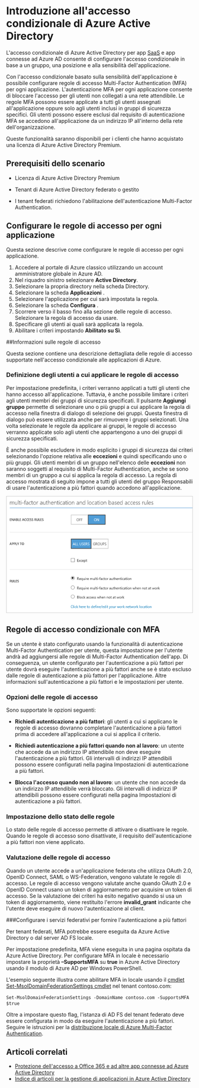 <properties
    pageTitle="Accesso condizionale di Azure per app SaaS| Microsoft Azure"
    description="L'accesso condizionale in Azure AD consente la configurazione di una regola di accesso con autenticazione a più fattori per ogni applicazione e la possibilità di bloccare l'accesso agli utenti su una rete non affidabile. "
    services="active-directory"
    documentationCenter=""
    authors="MarkusVi"
    manager="femila"
    editor=""/>

<tags
    ms.service="active-directory"
    ms.workload="identity"
    ms.tgt_pltfrm="na"
    ms.devlang="na"
    ms.topic="article"
    ms.date="09/26/2016"
    ms.author="markvi"/>


# <a name="getting-started-with-azure-active-directory-conditional-access"></a>Introduzione all'accesso condizionale di Azure Active Directory

L'accesso condizionale di Azure Active Directory per app [SaaS](https://azure.microsoft.com/overview/what-is-saas/) e app connesse ad Azure AD consente di configurare l'accesso condizionale in base a un gruppo, una posizione e alla sensibilità dell'applicazione. 

Con l'accesso condizionale basato sulla sensibilità dell'applicazione è possibile configurare regole di accesso Multi-Factor Authentication (MFA) per ogni applicazione. L'autenticazione MFA per ogni applicazione consente di bloccare l'accesso per gli utenti non collegati a una rete attendibile. Le regole MFA possono essere applicate a tutti gli utenti assegnati all'applicazione oppure solo agli utenti inclusi in gruppi di sicurezza specifici.  Gli utenti possono essere esclusi dal requisito di autenticazione MFA se accedono all'applicazione da un indirizzo IP all'interno della rete dell'organizzazione.

Queste funzionalità saranno disponibili per i clienti che hanno acquistato una licenza di Azure Active Directory Premium.

## <a name="scenario-prerequisites"></a>Prerequisiti dello scenario
* Licenza di Azure Active Directory Premium

* Tenant di Azure Active Directory federato o gestito

* I tenant federati richiedono l'abilitazione dell'autenticazione Multi-Factor Authentication.

## <a name="configure-perapplication-access-rules"></a>Configurare le regole di accesso per ogni applicazione

Questa sezione descrive come configurare le regole di accesso per ogni applicazione.

1. Accedere al portale di Azure classico utilizzando un account amministratore globale in Azure AD.
2. Nel riquadro sinistro selezionare **Active Directory**.
3. Selezionare la propria directory nella scheda Directory.
4. Selezionare la scheda **Applicazioni** .
5. Selezionare l'applicazione per cui sarà impostata la regola.
6. Selezionare la scheda **Configura** .
7. Scorrere verso il basso fino alla sezione  delle regole di accesso. Selezionare la regola di accesso da usare.
8. Specificare gli utenti ai quali sarà applicata la regola.
9. Abilitare i criteri impostando **Abilitato su Sì**.

##<a name="understanding-access-rules"></a>Informazioni sulle regole di accesso

Questa sezione contiene una descrizione dettagliata delle regole di accesso supportate nell'accesso condizionale alle applicazioni di Azure.

### <a name="specifying-the-users-the-access-rules-apply-to"></a>Definizione degli utenti a cui applicare le regole di accesso

Per impostazione predefinita, i criteri verranno applicati a tutti gli utenti che hanno accesso all'applicazione. Tuttavia, è anche possibile limitare i criteri agli utenti membri dei gruppi di sicurezza specificati. Il pulsante **Aggiungi gruppo** permette di selezionare uno o più gruppi a cui applicare la regola di accesso nella finestra di dialogo di selezione dei gruppi. Questa finestra di dialogo può essere utilizzata anche per rimuovere i gruppi selezionati. Una volta selezionate le regole da applicare ai gruppi, le regole di accesso verranno applicate solo agli utenti che appartengono a uno dei gruppi di sicurezza specificati.

È anche possibile escludere in modo esplicito i gruppi di sicurezza dai criteri selezionando l'opzione relativa alle **eccezioni** e quindi specificando uno o più gruppi. Gli utenti membri di un gruppo nell'elenco delle **eccezioni** non saranno soggetti al requisito di Multi-Factor Authentication, anche se sono membri di un gruppo a cui si applica la regola di accesso.
La regola di accesso mostrata di seguito impone a tutti gli utenti del gruppo Responsabili di usare l'autenticazione a più fattori quando accedono all'applicazione.

![Impostazione delle regole di accesso condizionale con MFA](./media/active-directory-conditional-access-azuread-connected-apps/conditionalaccess-saas-apps.png)

## <a name="conditional-access-rules-with-mfa"></a>Regole di accesso condizionale con MFA
Se un utente è stato configurato usando la funzionalità di autenticazione Multi-Factor Authentication per utente, questa impostazione per l'utente andrà ad aggiungersi alle regole di Multi-Factor Authentication dell'app. Di conseguenza, un utente configurato per l'autenticazione a più fattori per utente dovrà eseguire l'autenticazione a più fattori anche se è stato escluso dalle regole di autenticazione a più fattori per l'applicazione. Altre informazioni sull'autenticazione a più fattori e le impostazioni per utente.

### <a name="access-rule-options"></a>Opzioni delle regole di accesso
Sono supportate le opzioni seguenti:

* **Richiedi autenticazione a più fattori**: gli utenti a cui si applicano le regole di accesso dovranno completare l'autenticazione a più fattori prima di accedere all'applicazione a cui si applica il criterio.

* **Richiedi autenticazione a più fattori quando non al lavoro**: un utente che accede da un indirizzo IP attendibile non deve eseguire l'autenticazione a più fattori. Gli intervalli di indirizzi IP attendibili possono essere configurati nella pagina Impostazioni di autenticazione a più fattori.

* **Blocca l'accesso quando non al lavoro**: un utente che non accede da un indirizzo IP attendibile verrà bloccato. Gli intervalli di indirizzi IP attendibili possono essere configurati nella pagina Impostazioni di autenticazione a più fattori.

### <a name="setting-rule-status"></a>Impostazione dello stato delle regole
Lo stato delle regole di accesso permette di attivare o disattivare le regole. Quando le regole di accesso sono disattivate, il requisito dell'autenticazione a più fattori non viene applicato.

### <a name="access-rule-evaluation"></a>Valutazione delle regole di accesso

Quando un utente accede a un'applicazione federata che utilizza OAuth 2.0, OpenID Connect, SAML o WS-Federation, vengono valutate le regole di accesso. Le regole di accesso vengono valutate anche quando OAuth 2.0 e OpenID Connect usano un token di aggiornamento per acquisire un token di accesso. Se la valutazione dei criteri ha esito negativo quando si usa un token di aggiornamento, viene restituito l'errore **invalid_grant** indicante che l'utente deve eseguire di nuovo l'autenticazione al client.

###<a name="configure-federation-services-to-provide-multifactor-authentication"></a>Configurare i servizi federativi per fornire l'autenticazione a più fattori

Per tenant federati, MFA potrebbe essere eseguita da Azure Active Directory o dal server AD FS locale.

Per impostazione predefinita, MFA viene eseguita in una pagina ospitata da Azure Active Directory. Per configurare MFA in locale è necessario impostare la proprietà **–SupportsMFA** su **true** in Azure Active Directory usando il modulo di Azure AD per Windows PowerShell.

L'esempio seguente illustra come abilitare MFA in locale usando il [cmdlet Set-MsolDomainFederationSettings cmdlet](https://msdn.microsoft.com/library/azure/dn194088.aspx) nel tenant contoso.com:

    Set-MsolDomainFederationSettings -DomainName contoso.com -SupportsMFA $true

Oltre a impostare questo flag, l'istanza di AD FS del tenant federato deve essere configurata in modo da eseguire l'autenticazione a più fattori. Seguire le istruzioni per la [distribuzione locale di Azure Multi-Factor Authentication](../multi-factor-authentication/multi-factor-authentication-get-started-server.md).

## <a name="related-articles"></a>Articoli correlati

- [Protezione dell'accesso a Office 365 e ad altre app connesse ad Azure Active Directory](active-directory-conditional-access.md)
- [Indice di articoli per la gestione di applicazioni in Azure Active Directory](active-directory-apps-index.md)



<!--HONumber=Oct16_HO2-->


